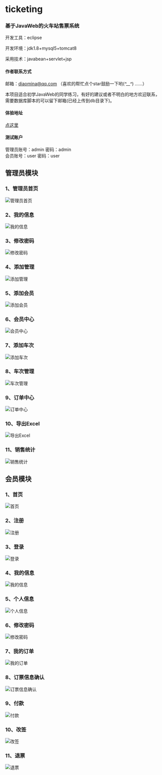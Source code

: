 # ticketing
### 基于JavaWeb的火车站售票系统

开发工具：eclipse

开发环境：jdk1.8+mysql5+tomcat8

采用技术：javabean+servlet+jsp

#### 作者联系方式

邮箱：diaomina@qq.com （喜欢的帮忙点个star鼓励一下哟(*^__^*) ……）

本项目适合初学JavaWeb的同学练习，有好的建议或者不明白的地方欢迎联系，需要数据库脚本的可以留下邮箱(已经上传到db目录下)。

#### 体验地址  
  [点这里](http://39.108.5.98/ticketing/)  
#### 测试账户  
  管理员账号：admin 密码：admin  
  会员账号：user 密码：user  

## 管理员模块  

### 1、管理员首页

![管理员首页](https://github.com/diaomina/project-images/blob/master/ticketing/2.0/%E7%AE%A1%E7%90%86%E5%91%98%E6%A8%A1%E5%9D%97/%E9%A6%96%E9%A1%B5.jpg?raw=true)

### 2、我的信息  

![我的信息](https://github.com/diaomina/project-images/blob/master/ticketing/2.0/%E7%AE%A1%E7%90%86%E5%91%98%E6%A8%A1%E5%9D%97/%E6%88%91%E7%9A%84%E4%BF%A1%E6%81%AF.jpg?raw=true)  
### 3、修改密码  
![修改密码](https://github.com/diaomina/project-images/blob/master/ticketing/2.0/%E7%AE%A1%E7%90%86%E5%91%98%E6%A8%A1%E5%9D%97/%E4%BF%AE%E6%94%B9%E5%AF%86%E7%A0%81.jpg?raw=true)  
### 4、添加管理  
![添加管理](https://github.com/diaomina/project-images/blob/master/ticketing/2.0/%E7%AE%A1%E7%90%86%E5%91%98%E6%A8%A1%E5%9D%97/%E6%B7%BB%E5%8A%A0%E7%AE%A1%E7%90%86%E5%91%98.jpg?raw=true)
### 5、添加会员  
![添加会员](https://github.com/diaomina/project-images/blob/master/ticketing/2.0/%E7%AE%A1%E7%90%86%E5%91%98%E6%A8%A1%E5%9D%97/%E6%B7%BB%E5%8A%A0%E4%BC%9A%E5%91%98.jpg?raw=true)  
### 6、会员中心  
![会员中心](https://github.com/diaomina/project-images/blob/master/ticketing/2.0/%E7%AE%A1%E7%90%86%E5%91%98%E6%A8%A1%E5%9D%97/%E4%BC%9A%E5%91%98%E4%B8%AD%E5%BF%83.jpg?raw=true)  
### 7、添加车次  
![添加车次](https://github.com/diaomina/project-images/blob/master/ticketing/2.0/%E7%AE%A1%E7%90%86%E5%91%98%E6%A8%A1%E5%9D%97/%E6%B7%BB%E5%8A%A0%E8%BD%A6%E6%AC%A1.jpg?raw=true)  
### 8、车次管理  
![车次管理](https://github.com/diaomina/project-images/blob/master/ticketing/2.0/%E7%AE%A1%E7%90%86%E5%91%98%E6%A8%A1%E5%9D%97/%E8%BD%A6%E6%AC%A1%E7%AE%A1%E7%90%86.jpg?raw=true)  
### 9、订单中心  
![订单中心](https://github.com/diaomina/project-images/blob/master/ticketing/2.0/%E7%AE%A1%E7%90%86%E5%91%98%E6%A8%A1%E5%9D%97/%E8%AE%A2%E5%8D%95%E4%B8%AD%E5%BF%83.jpg?raw=true)  
### 10、导出Excel  
![导出Excel](https://github.com/diaomina/project-images/blob/master/ticketing/2.0/%E7%AE%A1%E7%90%86%E5%91%98%E6%A8%A1%E5%9D%97/%E5%AF%BC%E5%87%BAExcel.jpg?raw=true)  
### 11、销售统计  
![销售统计](https://github.com/diaomina/project-images/blob/master/ticketing/2.0/%E7%AE%A1%E7%90%86%E5%91%98%E6%A8%A1%E5%9D%97/%E9%94%80%E5%94%AE%E7%BB%9F%E8%AE%A1.jpg?raw=true)  



## 会员模块  

### 1、首页  
![首页](https://github.com/diaomina/project-images/blob/master/ticketing/2.0/%E4%BC%9A%E5%91%98%E6%A8%A1%E5%9D%97/%E9%A6%96%E9%A1%B5.jpg?raw=true)  
### 2、注册  
![注册](https://github.com/diaomina/project-images/blob/master/ticketing/2.0/%E4%BC%9A%E5%91%98%E6%A8%A1%E5%9D%97/%E6%B3%A8%E5%86%8C.jpg?raw=true)  
### 3、登录  
![登录](https://github.com/diaomina/project-images/blob/master/ticketing/2.0/%E4%BC%9A%E5%91%98%E6%A8%A1%E5%9D%97/%E7%99%BB%E9%99%86.jpg?raw=true)  
### 4、我的信息  
![我的信息](https://github.com/diaomina/project-images/blob/master/ticketing/2.0/%E4%BC%9A%E5%91%98%E6%A8%A1%E5%9D%97/%E4%BC%9A%E5%91%98%E4%B8%AD%E5%BF%83-%E6%88%91%E7%9A%84%E4%BF%A1%E6%81%AF.jpg?raw=true)  
### 5、个人信息  
![个人信息](https://github.com/diaomina/project-images/blob/master/ticketing/2.0/%E4%BC%9A%E5%91%98%E6%A8%A1%E5%9D%97/%E4%BC%9A%E5%91%98%E4%B8%AD%E5%BF%83-%E6%88%91%E7%9A%84%E8%B5%84%E6%96%99.jpg?raw=true)  
### 6、修改密码  
![修改密码](https://github.com/diaomina/project-images/blob/master/ticketing/2.0/%E4%BC%9A%E5%91%98%E6%A8%A1%E5%9D%97/%E4%BC%9A%E5%91%98%E4%B8%AD%E5%BF%83-%E4%BF%AE%E6%94%B9%E5%AF%86%E7%A0%81.jpg?raw=true)  
### 7、我的订单  
![我的订单](https://github.com/diaomina/project-images/blob/master/ticketing/2.0/%E4%BC%9A%E5%91%98%E6%A8%A1%E5%9D%97/%E4%BC%9A%E5%91%98%E4%B8%AD%E5%BF%83-%E6%88%91%E7%9A%84%E8%AE%A2%E5%8D%95.jpg?raw=true)

### 8、订票信息确认

![订票信息确认](https://github.com/diaomina/project-images/blob/master/ticketing/2.0/%E4%BC%9A%E5%91%98%E6%A8%A1%E5%9D%97/%E8%AE%A2%E7%A5%A8%E4%BF%A1%E6%81%AF%E7%A1%AE%E8%AE%A4.jpg?raw=true)

### 9、付款  

![付款](https://github.com/diaomina/project-images/blob/master/ticketing/2.0/%E4%BC%9A%E5%91%98%E6%A8%A1%E5%9D%97/%E4%BB%98%E6%AC%BE.jpg?raw=true)  

### 10、改签

![改签](https://github.com/diaomina/project-images/blob/master/ticketing/2.0/%E4%BC%9A%E5%91%98%E6%A8%A1%E5%9D%97/%E6%94%B9%E7%AD%BE.jpg?raw=true)

### 11、退票

![退票](https://github.com/diaomina/project-images/blob/master/ticketing/2.0/%E4%BC%9A%E5%91%98%E6%A8%A1%E5%9D%97/%E9%80%80%E7%A5%A8.jpg?raw=true)
